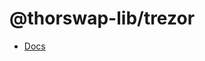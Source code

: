 # @thorswap-lib/trezor

- [Docs](https://docs.thorswap.finance/swapkit-docs/swapkit-sdk/wallets/trezor)
